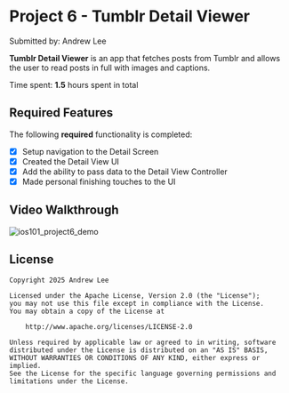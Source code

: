 # Project 6 - Tumblr Detail Viewer

Submitted by: Andrew Lee

**Tumblr Detail Viewer** is an app that fetches posts from Tumblr and allows the user to read posts in full with images and captions.

Time spent: **1.5** hours spent in total

## Required Features

The following **required** functionality is completed:

- [X] Setup navigation to the Detail Screen
- [X] Created the Detail View UI
- [X] Add the ability to pass data to the Detail View Controller
- [X] Made personal finishing touches to the UI

## Video Walkthrough

![ios101_project6_demo](https://github.com/user-attachments/assets/92750144-ffb4-44d9-8ff5-85c7800e4f57)

## License

    Copyright 2025 Andrew Lee

    Licensed under the Apache License, Version 2.0 (the "License");
    you may not use this file except in compliance with the License.
    You may obtain a copy of the License at

        http://www.apache.org/licenses/LICENSE-2.0

    Unless required by applicable law or agreed to in writing, software
    distributed under the License is distributed on an "AS IS" BASIS,
    WITHOUT WARRANTIES OR CONDITIONS OF ANY KIND, either express or implied.
    See the License for the specific language governing permissions and
    limitations under the License.
